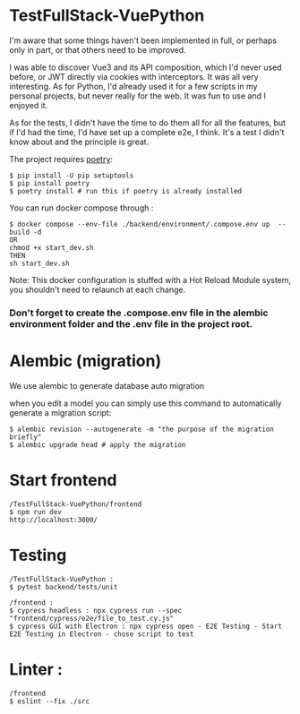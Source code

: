 # TestFullStack-VuePython

I'm aware that some things haven't been implemented in full, or perhaps only in part, or that others need to be improved. 

I was able to discover Vue3 and its API composition, which I'd never used before, or JWT directly via cookies with interceptors. It was all very interesting. 
As for Python, I'd already used it for a few scripts in my personal projects, but never really for the web. It was fun to use and I enjoyed it. 

As for the tests, I didn't have the time to do them all for all the features, but if I'd had the time, I'd have set up a complete e2e, I think. It's a test I didn't know about and the principle is great.


The project requires [poetry](https://python-poetry.org/docs/):

```shell
$ pip install -U pip setuptools
$ pip install poetry
$ poetry install # run this if poetry is already installed
```

You can run docker compose through  :
```shell
$ docker compose --env-file ./backend/environment/.compose.env up  --build -d
OR
chmod +x start_dev.sh
THEN
sh start_dev.sh
```
Note: This docker configuration is stuffed with a Hot Reload Module system, you shouldn't need to relaunch at each change.

### Don't forget to create the .compose.env file in the alembic environment folder and the .env file in the project root. 

# Alembic (migration)

We use alembic to generate database auto migration

when you edit a model you can simply use this command to automatically generate a migration script:

```shell
$ alembic revision --autogenerate -m "the purpose of the migration briefly"
$ alembic upgrade head # apply the migration
```

# Start frontend 
```
/TestFullStack-VuePython/frontend
$ npm run dev
http://localhost:3000/
```

# Testing
```
/TestFullStack-VuePython : 
$ pytest backend/tests/unit
```
```
/frontend : 
$ cypress headless : npx cypress run --spec "frontend/cypress/e2e/file_to_test.cy.js"
$ cypress GUI with Electron : npx cypress open - E2E Testing - Start E2E Testing in Electron - chose script to test
```

# Linter :
```
/frontend
$ eslint --fix ./src
```



